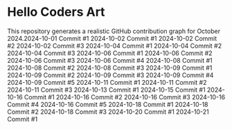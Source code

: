 # Hello Coders Art

This repository generates a realistic GitHub contribution graph for October 2024.2024-10-01 Commit #1
2024-10-02 Commit #1
2024-10-02 Commit #2
2024-10-02 Commit #3
2024-10-04 Commit #1
2024-10-04 Commit #2
2024-10-04 Commit #3
2024-10-06 Commit #1
2024-10-06 Commit #2
2024-10-06 Commit #3
2024-10-06 Commit #4
2024-10-08 Commit #1
2024-10-08 Commit #2
2024-10-08 Commit #3
2024-10-09 Commit #1
2024-10-09 Commit #2
2024-10-09 Commit #3
2024-10-09 Commit #4
2024-10-09 Commit #5
2024-10-11 Commit #1
2024-10-11 Commit #2
2024-10-11 Commit #3
2024-10-13 Commit #1
2024-10-15 Commit #1
2024-10-16 Commit #1
2024-10-16 Commit #2
2024-10-16 Commit #3
2024-10-16 Commit #4
2024-10-16 Commit #5
2024-10-18 Commit #1
2024-10-18 Commit #2
2024-10-18 Commit #3
2024-10-20 Commit #1
2024-10-21 Commit #1
